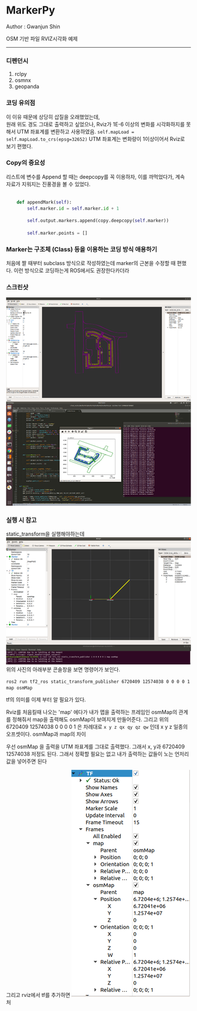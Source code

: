# MarkerPy
Author : Gwanjun Shin

OSM 기반 파일 RVIZ시각화 예제

---
### 디펜던시
1. rclpy   
2. osmnx
3. geopanda


### 코딩 유의점
이 이유 때문에 상당히 삽질을 오래했었는데,    
원래 위도 경도 그대로 출력하고 싶었으나, Rviz가 1E-6 이상의 변화를 시각화하지를 못해서 UTM 좌표계를 변환하고 사용하였음.
`self.mapLoad = self.mapLoad.to_crs(epsg=32652)`
UTM 좌표계는 변화량이 1이상이어서 Rviz로 보기 편했다.

### Copy의 중요성 
리스트에 변수를 Append 할 때는 deepcopy를 꼭 이용하자, 이를 까먹었다가, 계속 자료가 지워지는 진풍경을 볼 수 있었다.
```python

	def appendMark(self):
		self.marker.id = self.marker.id + 1
		
		self.output.markers.append(copy.deepcopy(self.marker))

		self.marker.points = []
  ```
  
  ### Marker는 구조체 (Class) 등을 이용하는 코딩 방식 애용하기
  처음에 짤 때부터 subclass 방식으로 작성하였는데 marker의 근본을 수정할 때 편했다. 이런 방식으로 코딩하는게 ROS에서도 권장한다카더라
  
  
  
  ### 스크린샷
  ![img](./media/5.png)
  
  
  
  ###  실행 시 참고
  
  static_transform을 실행해야하는데
  ![img](./media/1.png)
  위의 사진의 아래부분 콘솔창을 보면 명령어가 보인다.
  
 `ros2 run tf2_ros static_transform_publisher 6720409 12574038 0 0 0 0 1 map osmMap`
 
 tf의 의미를 이제 부터 알 필요가 있다.
 
Rviz를 처음킬때 나오는 'map' 에다가 내가 맵을 출력하는 프레임인 osmMap의 관계를 정해줘서 map을 출력해도 osmMap이 보여지게 만들어준다.
그리고 위의 6720409 12574038 0 0 0 0 1 은 차례대로 `x y z qx qy qz qw` 인데  x y z 일종의 오프셋이다. osmMap과 map의 차이

우선 osmMap 을 출력을 UTM 좌표계를 그대로 출력했다. 그래서 x, y과 6720409 12574038 저정도 된다. 그래서 정확할 필요는 없고 내가 출력하는 값들이 노는 언저리 값을 넣어주면 된다

그리고 rviz에서 tf를 추가하면 
![img](./media/2.png) 처
  
